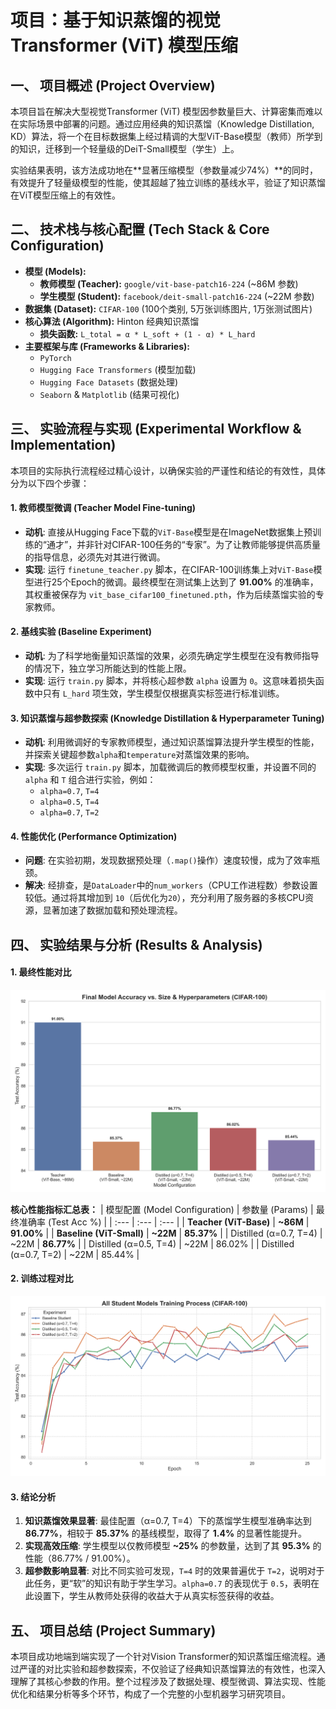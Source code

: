 # 项目：基于知识蒸馏的视觉Transformer (ViT) 模型压缩

## 一、 项目概述 (Project Overview)

本项目旨在解决大型视觉Transformer (ViT) 模型因参数量巨大、计算密集而难以在实际场景中部署的问题。通过应用经典的知识蒸馏（Knowledge Distillation, KD）算法，将一个在目标数据集上经过精调的大型ViT-Base模型（教师）所学到的知识，迁移到一个轻量级的DeiT-Small模型（学生）上。

实验结果表明，该方法成功地在**显著压缩模型（参数量减少74%）**的同时，有效提升了轻量级模型的性能，使其超越了独立训练的基线水平，验证了知识蒸馏在ViT模型压缩上的有效性。

## 二、 技术栈与核心配置 (Tech Stack & Core Configuration)

* **模型 (Models):**
    * **教师模型 (Teacher):** `google/vit-base-patch16-224` (~86M 参数)
    * **学生模型 (Student):** `facebook/deit-small-patch16-224` (~22M 参数)
* **数据集 (Dataset):** `CIFAR-100` (100个类别, 5万张训练图片, 1万张测试图片)
* **核心算法 (Algorithm):** Hinton 经典知识蒸馏
    * **损失函数:** `L_total = α * L_soft + (1 - α) * L_hard`
* **主要框架与库 (Frameworks & Libraries):**
    * `PyTorch`
    * `Hugging Face Transformers` (模型加载)
    * `Hugging Face Datasets` (数据处理)
    * `Seaborn` & `Matplotlib` (结果可视化)

## 三、 实验流程与实现 (Experimental Workflow & Implementation)

本项目的实际执行流程经过精心设计，以确保实验的严谨性和结论的有效性，具体分为以下四个步骤：

#### 1. 教师模型微调 (Teacher Model Fine-tuning)
* **动机**: 直接从Hugging Face下载的`ViT-Base`模型是在ImageNet数据集上预训练的“通才”，并非针对CIFAR-100任务的“专家”。为了让教师能够提供高质量的指导信息，必须先对其进行微调。
* **实现**: 运行 `finetune_teacher.py` 脚本，在CIFAR-100训练集上对`ViT-Base`模型进行25个Epoch的微调。最终模型在测试集上达到了 **91.00%** 的准确率，其权重被保存为 `vit_base_cifar100_finetuned.pth`，作为后续蒸馏实验的专家教师。

#### 2. 基线实验 (Baseline Experiment)
* **动机**: 为了科学地衡量知识蒸馏的效果，必须先确定学生模型在没有教师指导的情况下，独立学习所能达到的性能上限。
* **实现**: 运行 `train.py` 脚本，并将核心超参数 `alpha` 设置为 `0`。这意味着损失函数中只有 `L_hard` 项生效，学生模型仅根据真实标签进行标准训练。

#### 3. 知识蒸馏与超参数探索 (Knowledge Distillation & Hyperparameter Tuning)
* **动机**: 利用微调好的专家教师模型，通过知识蒸馏算法提升学生模型的性能，并探索关键超参数`alpha`和`temperature`对蒸馏效果的影响。
* **实现**: 多次运行 `train.py` 脚本，加载微调后的教师模型权重，并设置不同的 `alpha` 和 `T` 组合进行实验，例如：
    * `alpha=0.7`, `T=4`
    * `alpha=0.5`, `T=4`
    * `alpha=0.7`, `T=2`

#### 4. 性能优化 (Performance Optimization)
* **问题**: 在实验初期，发现数据预处理（`.map()`操作）速度较慢，成为了效率瓶颈。
* **解决**: 经排查，是`DataLoader`中的`num_workers`（CPU工作进程数）参数设置较低。通过将其增加到 `10`（后优化为`20`），充分利用了服务器的多核CPU资源，显著加速了数据加载和预处理流程。

## 四、 实验结果与分析 (Results & Analysis)

#### 1. 最终性能对比
![最终模型准确率对比图](final_results_summary.png)

**核心性能指标汇总表：**
| 模型配置 (Model Configuration) | 参数量 (Params) | 最终准确率 (Test Acc %) |
| :--- | :--- | :--- |
| **Teacher (ViT-Base)** | **~86M** | **91.00%** |
| **Baseline (ViT-Small)** | **~22M** | **85.37%** |
| Distilled (α=0.7, T=4) | ~22M | **86.77%** |
| Distilled (α=0.5, T=4) | ~22M | 86.02% |
| Distilled (α=0.7, T=2) | ~22M | 85.44% |

#### 2. 训练过程对比
![学生模型训练过程图](training_process_summary.png)

#### 3. 结论分析
1.  **知识蒸馏效果显著**: 最佳配置（α=0.7, T=4）下的蒸馏学生模型准确率达到 **86.77%**，相较于 **85.37%** 的基线模型，取得了 **1.4%** 的显著性能提升。
2.  **实现高效压缩**: 学生模型以仅教师模型 **~25%** 的参数量，达到了其 **95.3%** 的性能（86.77% / 91.00%）。
3.  **超参数影响显著**: 对比不同实验可发现，`T=4` 时的效果普遍优于 `T=2`，说明对于此任务，更“软”的知识有助于学生学习。`alpha=0.7` 的表现优于 `0.5`，表明在此设置下，学生从教师处获得的收益大于从真实标签获得的收益。

## 五、 项目总结 (Project Summary)

本项目成功地端到端实现了一个针对Vision Transformer的知识蒸馏压缩流程。通过严谨的对比实验和超参数探索，不仅验证了经典知识蒸馏算法的有效性，也深入理解了其核心参数的作用。整个过程涉及了数据处理、模型微调、算法实现、性能优化和结果分析等多个环节，构成了一个完整的小型机器学习研究项目。
